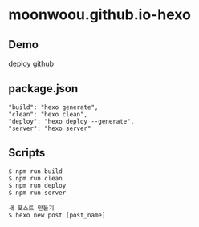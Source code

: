 # moonwoou.github.io-hexo

## Demo
[deploy](https://moonwoou.github.io)
[github](https://github.com/moonwoou/moonwoou.github.io/tree/master)

## package.json
```
"build": "hexo generate",
"clean": "hexo clean",
"deploy": "hexo deploy --generate",
"server": "hexo server"
```

## Scripts
```
$ npm run build
$ npm run clean
$ npm run deploy
$ npm run server

새 포스트 만들기
$ hexo new post [post_name]
```
